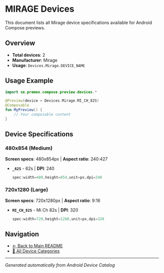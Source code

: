 # MIRAGE Devices

This document lists all Mirage device specifications available for Android Compose previews.

## Overview

- **Total devices**: 2
- **Manufacturer**: Mirage
- **Usage**: `Devices.Mirage.DEVICE_NAME`

## Usage Example

```kotlin
import se.premex.compose.preview.devices.*

@Preview(device = Devices.Mirage.MI_CH_82S)
@Composable
fun MyPreview() {
    // Your composable content
}
```

## Device Specifications

### 480x854 (Medium)

**Screen specs**: 480x854px | **Aspect ratio**: 240:427

- **`_62S`** -  62s | **DPI**: 240
  ```kotlin
  spec:width=480,height=854,unit=px,dpi=240
  ```

### 720x1280 (Large)

**Screen specs**: 720x1280px | **Aspect ratio**: 9:16

- **`MI_CH_82S`** - Mi Ch 82s | **DPI**: 320
  ```kotlin
  spec:width=720,height=1280,unit=px,dpi=320
  ```

## Navigation

- [← Back to Main README](../../README.md)
- [📱 All Device Categories](../README.md)

---
*Generated automatically from Android Device Catalog*
